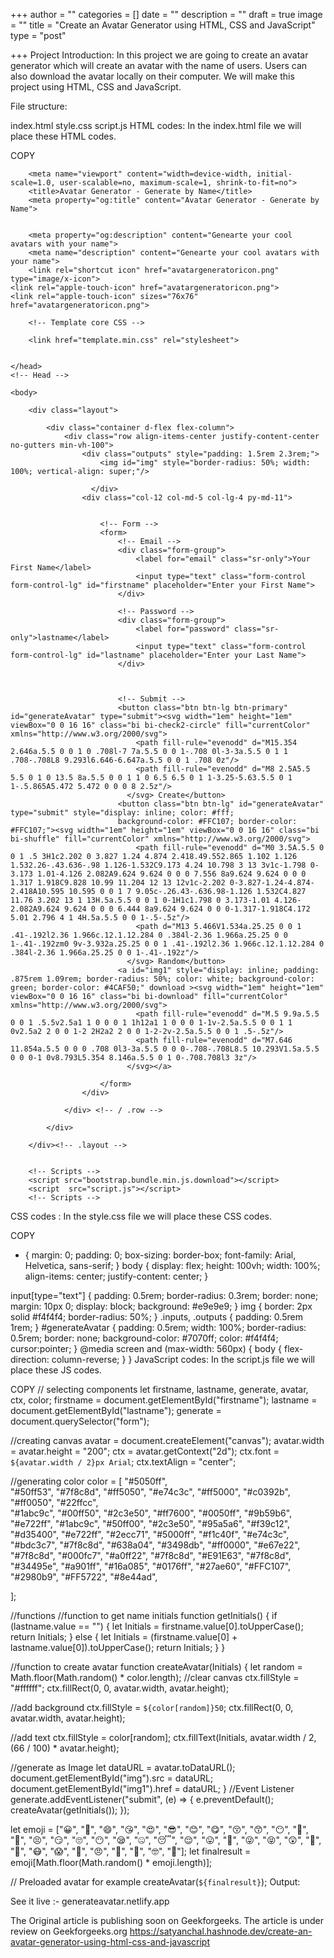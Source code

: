 +++
author = ""
categories = []
date = ""
description = ""
draft = true
image = ""
title = "Create an Avatar Generator using HTML, CSS and JavaScript"
type = "post"

+++
Project Introduction: In this project we are going to create an avatar generator which will create an avatar with the name of users. Users can also download the avatar locally on their computer. We will make this project using HTML, CSS and JavaScript.

File structure:

index.html
style.css
script.js
HTML codes: In the index.html file we will place these HTML codes.


COPY
<!DOCTYPE html>
<html lang="en">
  <!-- Head -->
  <head><meta http-equiv="Content-Type" content="text/html; charset=UTF-8">

        <meta name="viewport" content="width=device-width, initial-scale=1.0, user-scalable=no, maximum-scale=1, shrink-to-fit=no">
        <title>Avatar Generator - Generate by Name</title>
        <meta property="og:title" content="Avatar Generator - Generate by Name">


        <meta property="og:description" content="Genearte your cool avatars with your name">
        <meta name="description" content="Genearte your cool avatars with your name">
        <link rel="shortcut icon" href="avatargeneratoricon.png" type="image/x-icon">
    <link rel="apple-touch-icon" href="avatargeneratoricon.png">
    <link rel="apple-touch-icon" sizes="76x76" href="avatargeneratoricon.png">

        <!-- Template core CSS -->

        <link href="template.min.css" rel="stylesheet">


    </head>
    <!-- Head -->

    <body>

        <div class="layout">

            <div class="container d-flex flex-column">
                <div class="row align-items-center justify-content-center no-gutters min-vh-100">
                    <div class="outputs" style="padding: 1.5rem 2.3rem;">
                        <img id="img" style="border-radius: 50%; width: 100%; vertical-align: super;"/>

                      </div>
                    <div class="col-12 col-md-5 col-lg-4 py-md-11">


                        <!-- Form -->
                        <form>
                            <!-- Email -->
                            <div class="form-group">
                                <label for="email" class="sr-only">Your First Name</label>
                                <input type="text" class="form-control form-control-lg" id="firstname" placeholder="Enter your First Name">
                            </div>

                            <!-- Password -->
                            <div class="form-group">
                                <label for="password" class="sr-only">lastname</label>
                                <input type="text" class="form-control form-control-lg" id="lastname" placeholder="Enter your Last Name">
                            </div>



                            <!-- Submit -->
                            <button class="btn btn-lg btn-primary" id="generateAvatar" type="submit"><svg width="1em" height="1em" viewBox="0 0 16 16" class="bi bi-check2-circle" fill="currentColor" xmlns="http://www.w3.org/2000/svg">
                                <path fill-rule="evenodd" d="M15.354 2.646a.5.5 0 0 1 0 .708l-7 7a.5.5 0 0 1-.708 0l-3-3a.5.5 0 1 1 .708-.708L8 9.293l6.646-6.647a.5.5 0 0 1 .708 0z"/>
                                <path fill-rule="evenodd" d="M8 2.5A5.5 5.5 0 1 0 13.5 8a.5.5 0 0 1 1 0 6.5 6.5 0 1 1-3.25-5.63.5.5 0 1 1-.5.865A5.472 5.472 0 0 0 8 2.5z"/>
                              </svg> Create</button>
                            <button class="btn btn-lg" id="generateAvatar" type="submit" style="display: inline; color: #fff;
                            background-color: #FFC107; border-color: #FFC107;"><svg width="1em" height="1em" viewBox="0 0 16 16" class="bi bi-shuffle" fill="currentColor" xmlns="http://www.w3.org/2000/svg">
                                <path fill-rule="evenodd" d="M0 3.5A.5.5 0 0 1 .5 3H1c2.202 0 3.827 1.24 4.874 2.418.49.552.865 1.102 1.126 1.532.26-.43.636-.98 1.126-1.532C9.173 4.24 10.798 3 13 3v1c-1.798 0-3.173 1.01-4.126 2.082A9.624 9.624 0 0 0 7.556 8a9.624 9.624 0 0 0 1.317 1.918C9.828 10.99 11.204 12 13 12v1c-2.202 0-3.827-1.24-4.874-2.418A10.595 10.595 0 0 1 7 9.05c-.26.43-.636.98-1.126 1.532C4.827 11.76 3.202 13 1 13H.5a.5.5 0 0 1 0-1H1c1.798 0 3.173-1.01 4.126-2.082A9.624 9.624 0 0 0 6.444 8a9.624 9.624 0 0 0-1.317-1.918C4.172 5.01 2.796 4 1 4H.5a.5.5 0 0 1-.5-.5z"/>
                                <path d="M13 5.466V1.534a.25.25 0 0 1 .41-.192l2.36 1.966c.12.1.12.284 0 .384l-2.36 1.966a.25.25 0 0 1-.41-.192zm0 9v-3.932a.25.25 0 0 1 .41-.192l2.36 1.966c.12.1.12.284 0 .384l-2.36 1.966a.25.25 0 0 1-.41-.192z"/>
                              </svg> Random</button>
                            <a id="img1" style="display: inline; padding: .875rem 1.09rem; border-radius: 50%; color: white; background-color: green; border-color: #4CAF50;" download ><svg width="1em" height="1em" viewBox="0 0 16 16" class="bi bi-download" fill="currentColor" xmlns="http://www.w3.org/2000/svg">
                                <path fill-rule="evenodd" d="M.5 9.9a.5.5 0 0 1 .5.5v2.5a1 1 0 0 0 1 1h12a1 1 0 0 0 1-1v-2.5a.5.5 0 0 1 1 0v2.5a2 2 0 0 1-2 2H2a2 2 0 0 1-2-2v-2.5a.5.5 0 0 1 .5-.5z"/>
                                <path fill-rule="evenodd" d="M7.646 11.854a.5.5 0 0 0 .708 0l3-3a.5.5 0 0 0-.708-.708L8.5 10.293V1.5a.5.5 0 0 0-1 0v8.793L5.354 8.146a.5.5 0 1 0-.708.708l3 3z"/>
                              </svg></a>

                        </form>
                    </div>

                </div> <!-- / .row -->

            </div>

        </div><!-- .layout -->


        <!-- Scripts -->
        <script src="bootstrap.bundle.min.js.download"></script>
        <script  src="script.js"></script>
        <!-- Scripts -->


</body></html>
CSS codes : In the style.css file we will place these CSS codes.


COPY
* {
  margin: 0;
  padding: 0;
  box-sizing: border-box;
  font-family: Arial, Helvetica, sans-serif;
}
body {
  display: flex;
  height: 100vh;
  width: 100%;
  align-items: center;
  justify-content: center;
}

input[type="text"] {
  padding: 0.5rem;
  border-radius: 0.3rem;
  border: none;
  margin: 10px 0;
  display: block;
  background: #e9e9e9;
}
img {
  border: 2px solid #f4f4f4;
  border-radius: 50%;
}
.inputs,
.outputs {
  padding: 0.5rem 1rem;
}
#generateAvatar {
  padding: 0.5rem;
  width: 100%;
  border-radius: 0.5rem;
  border: none;
  background-color: #7070ff;
  color: #f4f4f4;
  cursor:pointer;
}
@media screen and (max-width: 560px) {
  body {
    flex-direction: column-reverse;
  }
}
JavaScript codes: In the script.js file we will place these JS codes.


COPY
// selecting components
let firstname, lastname, generate, avatar, ctx, color;
firstname = document.getElementById("firstname");
lastname = document.getElementById("lastname");
generate = document.querySelector("form");

//creating canvas
avatar = document.createElement("canvas");
avatar.width = avatar.height = "200";
ctx = avatar.getContext("2d");
ctx.font = `${avatar.width / 2}px Arial`;
ctx.textAlign = "center";

//generating color
color = [
            "#5050ff",                                                             
            "#50ff53",                              "#7f8c8d",
            "#ff5050",                                  "#e74c3c",
            "#ff5000",                                      "#c0392b",
            "#ff0050",                                          "#22ffcc",                                    
  "#1abc9c", "#00ff50", "#2c3e50", "#ff7600", "#0050ff", "#9b59b6", "#e722ff", 
  "#1abc9c", "#50ff00", "#2c3e50", "#95a5a6", "#f39c12", "#d35400",  "#e722ff",
  "#2ecc71", "#5000ff", "#f1c40f", "#e74c3c", "#bdc3c7", "#7f8c8d",  "#638a04",
  "#3498db", "#ff0000", "#e67e22", "#7f8c8d", "#000fc7", "#a0ff22", "#7f8c8d",
            "#E91E63",                                          "#7f8c8d",
            "#34495e",                                      "#a901ff",
            "#16a085",                                  "#0176ff",
            "#27ae60",                              "#FFC107",
            "#2980b9",                          "#FF5722",
            "#8e44ad", 

];


//functions
//function to get name initials
function getInitials() {
  if (lastname.value == "") {
    let Initials = firstname.value[0].toUpperCase();
    return Initials;
  } else {
    let Initials = (firstname.value[0] + lastname.value[0]).toUpperCase();
    return Initials;
  }
}

//function to create avatar
function createAvatar(Initials) {
  let random = Math.floor(Math.random() * color.length);
  //clear canvas
  ctx.fillStyle = "#ffffff";
  ctx.fillRect(0, 0, avatar.width, avatar.height);

  //add background
  ctx.fillStyle = `${color[random]}50`;
  ctx.fillRect(0, 0, avatar.width, avatar.height);

  //add text
  ctx.fillStyle = color[random];
  ctx.fillText(Initials, avatar.width / 2, (66 / 100) * avatar.height);

  //generate as Image
  let dataURL = avatar.toDataURL();
  document.getElementById("img").src = dataURL;
  document.getElementById("img1").href = dataURL;
}
//Event Listener
generate.addEventListener("submit", (e) => {
  e.preventDefault();
  createAvatar(getInitials());
});



let emoji = ["😀", "🤣", "😄", "😘", "😍", "😎", "😊", "😋", "😚", "😙", "😶", "🤗", "🤩", "😣", "😏", "🙄", "😶", "😪", "🤐", "😴", "😌", "😛", "🤑", "😜", "😝", "😲", "🤒", "🤕", "😷", "😱", "🥵", "😠", "🤧", "🧐", "🤓", "👿"];
let finalresult = emoji[Math.floor(Math.random() * emoji.length)];


// Preloaded avatar for example
createAvatar(`${finalresult}`);
Output:



See it live :- generateavatar.netlify.app

The Original article is publishing soon on Geekforgeeks. The article is under review on Geekforgeeks.org https://satyanchal.hashnode.dev/create-an-avatar-generator-using-html-css-and-javascript